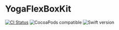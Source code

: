 # YogaFlexBoxKit

[![CI Status](https://travis-ci.com/Z-JaDe/YogaFlexBoxKit.svg?branch=master)](https://travis-ci.com/Z-JaDe/YogaFlexBoxKit)
![CocoaPods compatible](https://img.shields.io/badge/CocoaPods-compatible-4BC51D.svg?style=flat)
![Swift version](https://img.shields.io/badge/swift-5.0-orange.svg)
